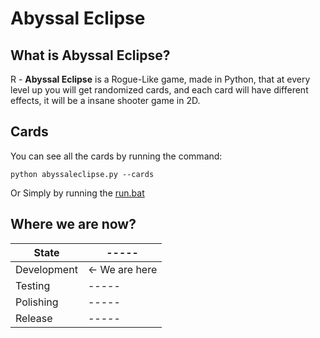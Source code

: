 # Abyssal Eclipse

## What is Abyssal Eclipse?
R - **Abyssal Eclipse** is a Rogue-Like game, made in Python, that at every level up you will get randomized cards, and each card will have different effects, it will be a insane shooter game in 2D.

## Cards
You can see all the cards by running the command:
```shell
python abyssaleclipse.py --cards
```
Or Simply by running the [run.bat](run.bat)

## Where we are now?
<table>
    <thead>
        <tr>
            <th>State</th>
            <th>-----</th>
        </tr>
    </thead>
    <tbody>
        <tr>
            <td>Development</td>
            <td> ← We are here</td>
        </tr>
        <tr>
            <td>Testing</td>
            <td>-----</td>
        </tr>
        <tr>
            <td>Polishing</td>
            <td>-----</td>
        </tr>
        <tr>
            <td>Release</td>
            <td>-----</td>
        </tr>
    </tbody>
</table>
